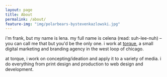 ```yaml
---
layout: page
title: About
permalink: /about/
feature-img: "img/polarbears-bystevenkazlowski.jpg"
---
```


i'm frank, but my name is lena. my full name is celena (read: suh-lee-nuh) – you can call me that but you'd be the only one. i work at [torque](http://torque.digital), a small digital marketing and branding agency in the west loop of chicago. 

at torque, i work on concepting/ideation and apply it to a variety of media. i do everything from print design and production to web design and development. 
